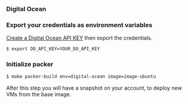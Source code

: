 ### Digital Ocean

### Export your credentials as environment variables

[Create a Digital Ocean API KEY](https://www.digitalocean.com/docs/api/create-personal-access-token/) then export the credentials.

```bash
$ export DO_API_KEY=YOUR_DO_API_KEY
```
### Initialize packer

```bash
$ make packer-build env=digital-ocean image=image-ubuntu
```

After this step you will have a snapshot on your account, to deploy new VMs from the base image.
